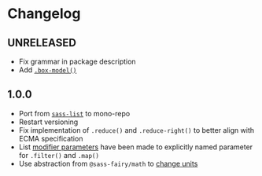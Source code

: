 # Changelog

<!-- The order of list items should be: Critical/Fixes, New, Update, Remove, Underpinnings -->
<!-- ## UNRELEASED -->

## UNRELEASED

* Fix grammar in package description
* Add [`.box-model()`](https://sass-fairy.com/api/list/box-model)

## 1.0.0

* Port from [`sass-list`](https://www.npmjs.com/package/sass-list) to mono-repo
* Restart versioning
* Fix implementation of `.reduce()` and `.reduce-right()` to better align with ECMA specification
* List [modifier parameters](https://sass-fairy.com/docs/list-modifiers) have been made to explicitly named parameter for `.filter()` and `.map()`
* Use abstraction from `@sass-fairy/math` to [change units](https://sass-fairy.com/api/math/unit/change)
